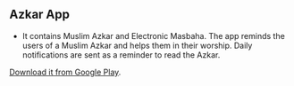 ## Azkar App

- It contains Muslim Azkar and Electronic Masbaha. The app reminds the users of a Muslim Azkar and helps them in their worship.
Daily notifications are sent as a reminder to read the Azkar.


[Download it from Google Play](https://play.google.com/store/apps/details?id=com.ajwa.azkar).
